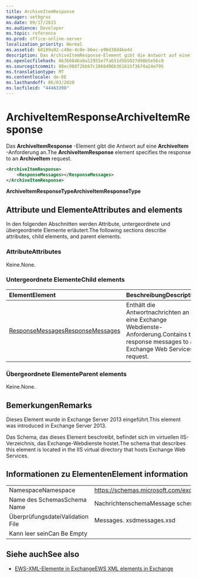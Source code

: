```yaml
---
title: ArchiveItemResponse
manager: sethgros
ms.date: 09/17/2015
ms.audience: Developer
ms.topic: reference
ms.prod: office-online-server
localization_priority: Normal
ms.assetid: 68109a92-c49e-4c0e-b6ec-e90d38d4be4d
description: Das ArchiveItemResponse-Element gibt die Antwort auf eine ArchiveItem-Anforderung an.
ms.openlocfilehash: 86360846a9a12955e7fa651d5b5027d90b5e56c0
ms.sourcegitcommit: 88ec988f2bb67c1866d06b361615f3674a24e795
ms.translationtype: MT
ms.contentlocale: de-DE
ms.lasthandoff: 06/03/2020
ms.locfileid: "44463398"
---
```

# <a name="archiveitemresponse"></a><span data-ttu-id="73cbc-103">ArchiveItemResponse</span><span class="sxs-lookup"><span data-stu-id="73cbc-103">ArchiveItemResponse</span></span>

<span data-ttu-id="73cbc-104">Das **ArchiveItemResponse** -Element gibt die Antwort auf eine **ArchiveItem** -Anforderung an.</span><span class="sxs-lookup"><span data-stu-id="73cbc-104">The **ArchiveItemResponse** element specifies the response to an **ArchiveItem** request.</span></span> 
  
```XML
<ArchiveItemResponse>
    <ResponseMessages></ResponseMessages>
</ArchiveItemResponse>
```

 <span data-ttu-id="73cbc-105">**ArchiveItemResponseType**</span><span class="sxs-lookup"><span data-stu-id="73cbc-105">**ArchiveItemResponseType**</span></span>
## <a name="attributes-and-elements"></a><span data-ttu-id="73cbc-106">Attribute und Elemente</span><span class="sxs-lookup"><span data-stu-id="73cbc-106">Attributes and elements</span></span>

<span data-ttu-id="73cbc-107">In den folgenden Abschnitten werden Attribute, untergeordnete und übergeordnete Elemente erläutert.</span><span class="sxs-lookup"><span data-stu-id="73cbc-107">The following sections describe attributes, child elements, and parent elements.</span></span>
  
### <a name="attributes"></a><span data-ttu-id="73cbc-108">Attribute</span><span class="sxs-lookup"><span data-stu-id="73cbc-108">Attributes</span></span>

<span data-ttu-id="73cbc-109">Keine.</span><span class="sxs-lookup"><span data-stu-id="73cbc-109">None.</span></span>
  
### <a name="child-elements"></a><span data-ttu-id="73cbc-110">Untergeordnete Elemente</span><span class="sxs-lookup"><span data-stu-id="73cbc-110">Child elements</span></span>

|<span data-ttu-id="73cbc-111">**Element**</span><span class="sxs-lookup"><span data-stu-id="73cbc-111">**Element**</span></span>|<span data-ttu-id="73cbc-112">**Beschreibung**</span><span class="sxs-lookup"><span data-stu-id="73cbc-112">**Description**</span></span>|
|:-----|:-----|
|[<span data-ttu-id="73cbc-113">ResponseMessages</span><span class="sxs-lookup"><span data-stu-id="73cbc-113">ResponseMessages</span></span>](responsemessages.md) <br/> |<span data-ttu-id="73cbc-114">Enthält die Antwortnachrichten an eine Exchange Webdienste-Anforderung.</span><span class="sxs-lookup"><span data-stu-id="73cbc-114">Contains the response messages to an Exchange Web Services request.</span></span>  <br/> |
   
### <a name="parent-elements"></a><span data-ttu-id="73cbc-115">Übergeordnete Elemente</span><span class="sxs-lookup"><span data-stu-id="73cbc-115">Parent elements</span></span>

<span data-ttu-id="73cbc-116">Keine.</span><span class="sxs-lookup"><span data-stu-id="73cbc-116">None.</span></span>
  
## <a name="remarks"></a><span data-ttu-id="73cbc-117">Bemerkungen</span><span class="sxs-lookup"><span data-stu-id="73cbc-117">Remarks</span></span>

<span data-ttu-id="73cbc-118">Dieses Element wurde in Exchange Server 2013 eingeführt.</span><span class="sxs-lookup"><span data-stu-id="73cbc-118">This element was introduced in Exchange Server 2013.</span></span>
  
<span data-ttu-id="73cbc-119">Das Schema, das dieses Element beschreibt, befindet sich im virtuellen IIS-Verzeichnis, das Exchange-Webdienste hostet.</span><span class="sxs-lookup"><span data-stu-id="73cbc-119">The schema that describes this element is located in the IIS virtual directory that hosts Exchange Web Services.</span></span>
  
## <a name="element-information"></a><span data-ttu-id="73cbc-120">Informationen zu Elementen</span><span class="sxs-lookup"><span data-stu-id="73cbc-120">Element information</span></span>

|||
|:-----|:-----|
|<span data-ttu-id="73cbc-121">Namespace</span><span class="sxs-lookup"><span data-stu-id="73cbc-121">Namespace</span></span>  <br/> |https://schemas.microsoft.com/exchange/services/2006/messages  <br/> |
|<span data-ttu-id="73cbc-122">Name des Schemas</span><span class="sxs-lookup"><span data-stu-id="73cbc-122">Schema Name</span></span>  <br/> |<span data-ttu-id="73cbc-123">Nachrichtenschema</span><span class="sxs-lookup"><span data-stu-id="73cbc-123">Message schema</span></span>  <br/> |
|<span data-ttu-id="73cbc-124">Überprüfungsdatei</span><span class="sxs-lookup"><span data-stu-id="73cbc-124">Validation File</span></span>  <br/> |<span data-ttu-id="73cbc-125">Messages. xsd</span><span class="sxs-lookup"><span data-stu-id="73cbc-125">messages.xsd</span></span>  <br/> |
|<span data-ttu-id="73cbc-126">Kann leer sein</span><span class="sxs-lookup"><span data-stu-id="73cbc-126">Can Be Empty</span></span>  <br/> ||
   
## <a name="see-also"></a><span data-ttu-id="73cbc-127">Siehe auch</span><span class="sxs-lookup"><span data-stu-id="73cbc-127">See also</span></span>

- [<span data-ttu-id="73cbc-128">EWS-XML-Elemente in Exchange</span><span class="sxs-lookup"><span data-stu-id="73cbc-128">EWS XML elements in Exchange</span></span>](ews-xml-elements-in-exchange.md)

